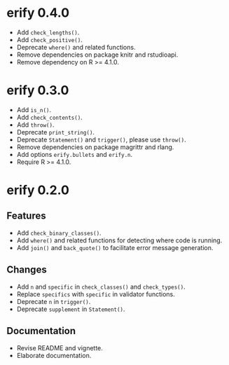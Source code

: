 # erify 0.4.0

* Add `check_lengths()`.
* Add `check_positive()`.
* Deprecate `where()` and related functions.
* Remove dependencies on package knitr and rstudioapi.
* Remove dependency on R >= 4.1.0.


# erify 0.3.0

* Add `is_n()`.
* Add `check_contents()`.
* Add `throw()`.
* Deprecate `print_string()`.
* Deprecate `Statement()` and `trigger()`, please use `throw()`.
* Remove dependencies on package magrittr and rlang.
* Add options `erify.bullets` and `erify.n`.
* Require R >= 4.1.0.


# erify 0.2.0

## Features

* Add `check_binary_classes()`.
* Add `where()` and related functions for detecting where code is running.
* Add `join()` and `back_quote()` to facilitate error message generation.

## Changes

* Add `n` and `specific` in `check_classes()` and `check_types()`.
* Replace `specifics` with `specific` in validator functions.
* Deprecate `n` in `trigger()`.
* Deprecate `supplement` in `Statement()`.

## Documentation

* Revise README and vignette.
* Elaborate documentation.
